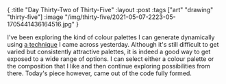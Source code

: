 {
:title "Day Thirty-Two of Thirty-Five"
:layout :post
:tags ["art" "drawing" "thirty-five"]
:image "/img/thirty-five/2021-05-07-2223-05-1705441436164516.jpg"
}

I've been exploring the kind of colour palettes I can generate dynamically using [a technique](https://iquilezles.org/www/articles/palettes/palettes.htm) I came across yesterday. Although it's still difficult to get varied but consistently attractive palettes, it is indeed a good way to get exposed to a wide range of options. I can select either a colour palette or the composition that I like and then continue exploring possibilities from there. Today's piece however, came out of the code fully formed.


